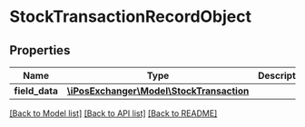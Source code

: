 # StockTransactionRecordObject

## Properties
Name | Type | Description | Notes
------------ | ------------- | ------------- | -------------
**field_data** | [**\iPosExchanger\Model\StockTransaction**](StockTransaction.md) |  | [optional] 

[[Back to Model list]](../README.md#documentation-for-models) [[Back to API list]](../README.md#documentation-for-api-endpoints) [[Back to README]](../README.md)


